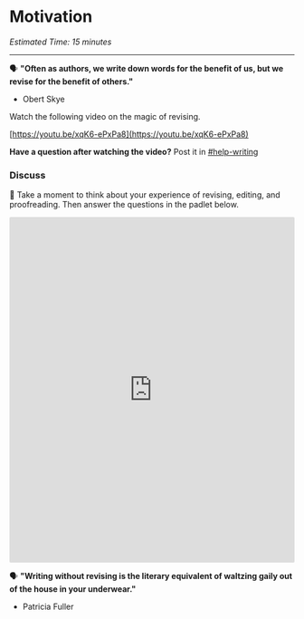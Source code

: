 # Motivation

*Estimated Time: 15 minutes*

---

<aside>


🗣 **"Often as authors, we write down words for the benefit of us, but we revise for the benefit of others."**

- Obert Skye
</aside>

<aside>


Watch the following video on the magic of revising.

</aside>

[https://youtu.be/xqK6-ePxPa8](https://youtu.be/xqK6-ePxPa8)

**Have a question after watching the video?** Post it in [#help-writing](https://discord.com/channels/866676763450933258/928692998492008560/935209171396214785)

### Discuss

<aside>


💬 Take a moment to think about your experience of revising, editing, and proofreading. Then answer the questions in the padlet below.

</aside>

<div style="border:1px solid rgba(0,0,0,0.1);border-radius:2px;box-sizing:border-box;overflow:hidden;position:relative;width:100%;background:#F4F4F4"><iframe src="https://padlet.com/embed/ryjwxn9n7biw717o" frameborder="0" allow="camera;microphone;geolocation" style="width:100%;height:608px;display:block;padding:0;margin:0"></iframe></div>

<aside>


🗣 **"Writing without revising is the literary equivalent of waltzing gaily out of the house in your underwear."**

- Patricia Fuller
</aside>

